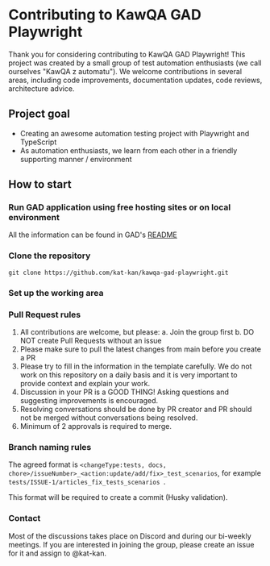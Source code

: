 # Contributing to KawQA GAD Playwright

Thank you for considering contributing to KawQA GAD Playwright! This project was created by a small group of test automation enthusiasts (we call ourselves "KawQA z automatu"). We welcome contributions in several areas, including code improvements, documentation updates, code reviews, architecture advice. 

## Project goal

* Creating an awesome automation testing project with Playwright and TypeScript
* As automation enthusiasts, we learn from each other in a friendly supporting manner / environment

## How to start 

### Run GAD application using free hosting sites or on local environment

All the information can be found in GAD's [README](https://github.com/jaktestowac/gad-gui-api-demo)

### Clone the repository

```git clone https://github.com/kat-kan/kawqa-gad-playwright.git```

### Set up the working area

<!-- Tutaj w zasadzie mogłoby trafić to co jest w README dot. setupu, czy chcemy przenieść czy zostawić tam?
Gdybym przenosiła to chciałabym podzielić to na obowiązkowy setup i rekomendowany setup np. wtyczka GitLens nie jest czymś koniecznym-->

### Pull Request rules

1. All contributions are welcome, but please: a. Join the group first b. DO NOT create Pull Requests without an issue
2. Please make sure to pull the latest changes from main before you create a PR
3. Please try to fill in the information in the template carefully. We do not work on this repository on a daily basis and it is very important to provide context and explain your work.
4. Discussion in your PR is a GOOD THING! Asking questions and suggesting improvements is encouraged.
5. Resolving conversations should be done by PR creator and PR should not be merged without conversations being resolved.
6. Minimum of 2 approvals is required to merge.

### Branch naming rules

The agreed format is `<changeType:tests, docs, chore>/issueNumber>_<action:update/add/fix>_test_scenarios`, for example `tests/ISSUE-1/articles_fix_tests_scenarios `.

This format will be required to create a commit (Husky validation).

### Contact

Most of the discussions takes place on Discord and during our bi-weekly meetings. If you are interested in joining the group, please create an issue for it and assign to @kat-kan. 

